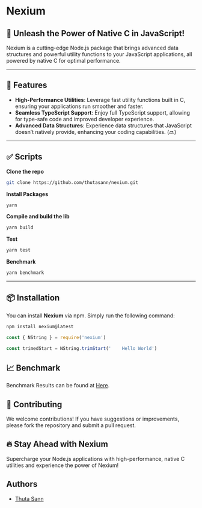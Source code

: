 # **Nexium**

## 🌌 **Unleash the Power of Native C in JavaScript!**

Nexium is a cutting-edge Node.js package that brings advanced data structures and powerful utility functions to your JavaScript applications, all powered by native C for optimal performance.

---

## 🚀 **Features**

- **High-Performance Utilities**: Leverage fast utility functions built in C, ensuring your applications run smoother and faster.
- **Seamless TypeScript Support**: Enjoy full TypeScript support, allowing for type-safe code and improved developer experience.
- **Advanced Data Structures**: Experience data structures that JavaScript doesn’t natively provide, enhancing your coding capabilities. (🔜)

---

## ✅ Scripts

**Clone the repo**

```bash
git clone https://github.com/thutasann/nexium.git
```

**Install Packages**

```bash
yarn
```

**Compile and build the lib**

```bash
yarn build
```

**Test**

```bash
yarn test
```

**Benchmark**

```bash
yarn benchmark
```

---

## 📦 **Installation**

You can install **Nexium** via npm. Simply run the following command:

```bash
npm install nexium@latest
```

```js
const { NString } = require('nexium')

const trimedStart = NString.trimStart('    Hello World')
```

## 📈 Benchmark

Benchmark Results can be found at [Here](./__test__/benchmark/results/).

## 🤝 Contributing

We welcome contributions! If you have suggestions or improvements, please fork the repository and submit a pull request.

## 🔥 Stay Ahead with Nexium

Supercharge your Node.js applications with high-performance, native C utilities and experience the power of Nexium!

## Authors

- [Thuta Sann](https://github.com/thutasann)
